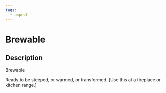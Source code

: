 ```yaml
---
tags:
  - aspect
---
```


# Brewable

## Description
Brewable

Ready to be steeped, or warmed, or transformed. [Use this at a fireplace or kitchen range.]